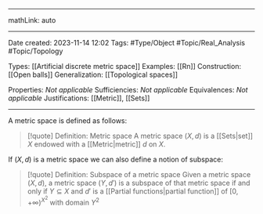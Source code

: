 

---

mathLink: auto

---
Date created: 2023-11-14 12:02
Tags: #Type/Object #Topic/Real_Analysis #Topic/Topology 

Types: [[Artificial discrete metric space]]
Examples: [[Rn]]
Construction: [[Open balls]]
Generalization: [[Topological spaces]]

Properties: _Not applicable_
Sufficiencies: _Not applicable_
Equivalences: _Not applicable_
Justifications: [[Metric]],  [[Sets]]

---  

A metric space is defined as follows:

> [!quote] Definition: Metric space
> A metric space $(X,d)$ is a [[Sets|set]] $X$ endowed with a [[Metric|metric]] $d$ on $X$.

If $(X,d)$ is a metric space we can also define a notion of subspace:

>[!quote] Definition: Subspace of a metric space
>Given a metric space $(X,d)$, a metric space $(Y,d')$ is a subspace of that metric space if and only if $Y\subseteq X$ and $d'$ is a [[Partial functions|partial function]] of $[0,+\infty)^{X^2}$ with domain $Y^2$



